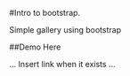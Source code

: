 #Intro to bootstrap.

Simple gallery using bootstrap

##Demo Here

... Insert link when it exists ...